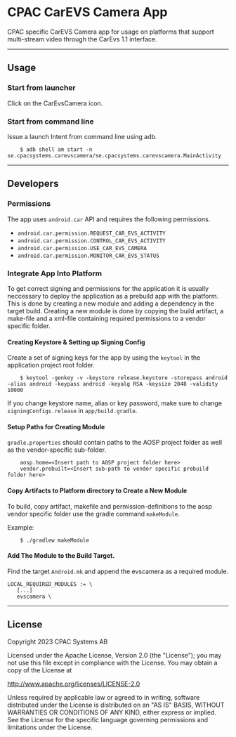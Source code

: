 # CPAC CarEVS Camera App

CPAC specific CarEVS Camera app for usage on platforms that support multi-stream video through
the CarEvs 1.1 interface.


---


## Usage


### Start from launcher
Click on the CarEvsCamera icon.


### Start from command line
Issue a launch Intent from command line using adb.

```
    $ adb shell am start -n se.cpacsystems.carevscamera/se.cpacsystems.carevscamera.MainActivity
```


---



## Developers


### Permissions
The app uses ```android.car``` API and requires the following permissions.

  - ```android.car.permission.REQUEST_CAR_EVS_ACTIVITY```
  - ```android.car.permission.CONTROL_CAR_EVS_ACTIVITY```
  - ```android.car.permission.USE_CAR_EVS_CAMERA```
  - ```android.car.permission.MONITOR_CAR_EVS_STATUS```


### Integrate App Into Platform
To get correct signing and permissions for the application it is usually neccessary to deploy the application as a prebuild app with the platform. This is done by creating a new module and adding a dependency in the target build.
Creating a new module is done by copying the build artifact, a make-file and a xml-file containing required permissions to a vendor specific folder.


#### Creating Keystore & Setting up Signing Config
Create a set of signing keys for the app by using the ```keytool``` in the application project root folder.

```
    $ keytool -genkey -v -keystore release.keystore -storepass android -alias android -keypass android -keyalg RSA -keysize 2048 -validity 10000
```

If you change keystore name, alias or key password, make sure to change ```signingConfigs.release``` in ```app/build.gradle```.


#### Setup Paths for Creating Module
```gradle.properties``` should contain paths to the AOSP project folder as well as the vendor-specific 
sub-folder.

```
    aosp.home=<Insert path to AOSP project folder here>
    vendor.prebuilt=<Insert sub-path to vendor specific prebuild folder here>
```


#### Copy Artifacts to Platform directory to Create a New Module
To build, copy artifact, makefile and permission-definitions to the aosp vendor specific folder use
the gradle command ```makeModule```.

Example:
```
    $ ./gradlew makeModule
```


#### Add The Module to the Build Target.
Find the target ```Android.mk``` and append the evscamera as a required module.

```
LOCAL_REQUIRED_MODULES := \
   [...]
   evscamera \
```

---


## License
Copyright 2023 CPAC Systems AB

Licensed under the Apache License, Version 2.0 (the "License");
you may not use this file except in compliance with the License.
You may obtain a copy of the License at
 
http://www.apache.org/licenses/LICENSE-2.0

Unless required by applicable law or agreed to in writing, software
distributed under the License is distributed on an "AS IS" BASIS,
WITHOUT WARRANTIES OR CONDITIONS OF ANY KIND, either express or implied.
See the License for the specific language governing permissions and
limitations under the License.
